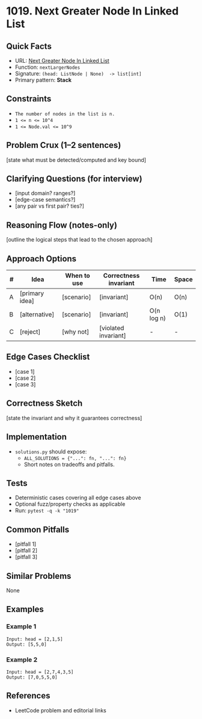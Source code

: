 # 1019. Next Greater Node In Linked List

## Quick Facts

- URL: [Next Greater Node In Linked List](https://leetcode.com/problems/next-greater-node-in-linked-list/)
- Function: `nextLargerNodes`
- Signature: `(head: ListNode | None)  -> list[int]`
- Primary pattern: **Stack**

## Constraints

- `The number of nodes in the list is n.`
- `1 <= n <= 10^4`
- `1 <= Node.val <= 10^9`

## Problem Crux (1–2 sentences)

[state what must be detected/computed and key bound]

## Clarifying Questions (for interview)

- [input domain? ranges?]
- [edge-case semantics?]
- [any pair vs first pair? ties?]

## Reasoning Flow (notes-only)

[outline the logical steps that lead to the chosen approach]

## Approach Options

| # | Idea | When to use | Correctness invariant | Time | Space |
|---|------|-------------|-----------------------|------|-------|
| A | [primary idea] | [scenario] | [invariant] | O(n) | O(n) |
| B | [alternative] | [scenario] | [invariant] | O(n log n) | O(1) |
| C | [reject] | [why not] | [violated invariant] | - | - |

## Edge Cases Checklist

- [case 1]
- [case 2]
- [case 3]

## Correctness Sketch

[state the invariant and why it guarantees correctness]

## Implementation

- `solutions.py` should expose:
  - `ALL_SOLUTIONS = {"...": fn, "...": fn}`
  - Short notes on tradeoffs and pitfalls.

## Tests

- Deterministic cases covering all edge cases above
- Optional fuzz/property checks as applicable
- Run: `pytest -q -k "1019"`

## Common Pitfalls

- [pitfall 1]
- [pitfall 2]
- [pitfall 3]

## Similar Problems

None

## Examples

### Example 1

```text
Input: head = [2,1,5]
Output: [5,5,0]
```

### Example 2

```text
Input: head = [2,7,4,3,5]
Output: [7,0,5,5,0]
```

## References

- LeetCode problem and editorial links
